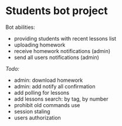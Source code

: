 # Students bot project
Bot abilities:
- providing students with recent lessons list
- uploading homework
- receive homework notifications (admin)
- send all users notifications (admin)

_Todo:_
- admin: download homework
- admin: add notify all confirmation
- add polling for lessons
- add lessons search: by tag, by number
- prohibit old commands use
- session staling
- users authorization